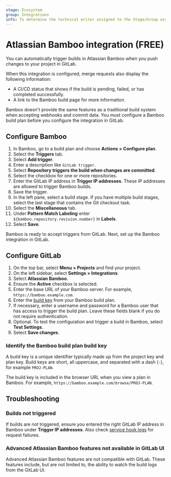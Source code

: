 ```yaml
---
stage: Ecosystem
group: Integrations
info: To determine the technical writer assigned to the Stage/Group associated with this page, see https://about.gitlab.com/handbook/engineering/ux/technical-writing/#assignments
---
```


# Atlassian Bamboo integration **(FREE)**

You can automatically trigger builds in Atlassian Bamboo when you push changes
to your project in GitLab.

When this integration is configured, merge requests also display the following information:

- A CI/CD status that shows if the build is pending, failed, or has completed successfully.
- A link to the Bamboo build page for more information.

Bamboo doesn't provide the same features as a traditional build system when
accepting webhooks and commit data. You must configure a Bamboo
build plan before you configure the integration in GitLab.

## Configure Bamboo

1. In Bamboo, go to a build plan and choose **Actions > Configure plan**.
1. Select the **Triggers** tab.
1. Select **Add trigger**.
1. Enter a description like `GitLab trigger`.
1. Select **Repository triggers the build when changes are committed**.
1. Select the checkbox for one or more repositories.
1. Enter the GitLab IP address in **Trigger IP addresses**. These IP addresses
   are allowed to trigger Bamboo builds.
1. Save the trigger.
1. In the left pane, select a build stage. If you have multiple build stages,
   select the last stage that contains the Git checkout task.
1. Select the **Miscellaneous** tab.
1. Under **Pattern Match Labeling** enter `${bamboo.repository.revision.number}`
   in **Labels**.
1. Select **Save**.

Bamboo is ready to accept triggers from GitLab. Next, set up the Bamboo
integration in GitLab.

## Configure GitLab

1. On the top bar, select **Menu > Projects** and find your project.
1. On the left sidebar, select **Settings > Integrations**.
1. Select **Atlassian Bamboo**.
1. Ensure the **Active** checkbox is selected.
1. Enter the base URL of your Bamboo server. For example, `https://bamboo.example.com`.
1. Enter the [build key](#identify-the-bamboo-build-plan-build-key) from your Bamboo
   build plan.
1. If necessary, enter a username and password for a Bamboo user that has
   access to trigger the build plan. Leave these fields blank if you do not require
   authentication.
1. Optional. To test the configuration and trigger a build in Bamboo,
   select **Test Settings**.
1. Select **Save changes**.

### Identify the Bamboo build plan build key

A build key is a unique identifier typically made up from the project key and
plan key.
Build keys are short, all uppercase, and separated with a dash (`-`),
for example `PROJ-PLAN`.

The build key is included in the browser URL when you view a plan in
Bamboo. For example, `https://bamboo.example.com/browse/PROJ-PLAN`.

## Troubleshooting

### Builds not triggered

If builds are not triggered, ensure you entered the right GitLab IP address in
Bamboo under **Trigger IP addresses**. Also check [service hook logs](overview.md#troubleshooting-integrations) for request failures.

### Advanced Atlassian Bamboo features not available in GitLab UI

Advanced Atlassian Bamboo features are not compatible with GitLab. These features
include, but are not limited to, the ability to watch the build logs from the GitLab UI.
